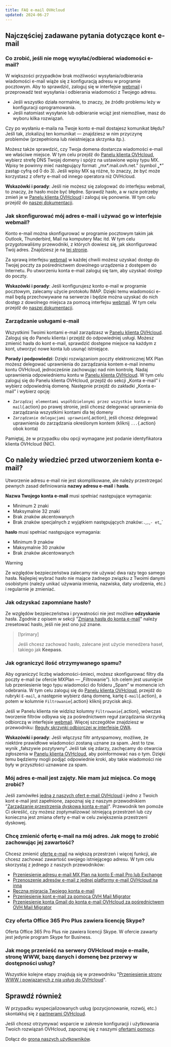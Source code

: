 ```yaml
---
title: FAQ e-mail OVHcloud
updated: 2024-06-27
---
```


## Najczęściej zadawane pytania dotyczące kont e-mail

### Co zrobić, jeśli nie mogę wysyłać/odbierać wiadomości e-mail?

W większości przypadków brak możliwości wysyłania/odbierania wiadomości e-mail wiąże się z konfiguracją adresu w programie pocztowym. Aby to sprawdzić, zaloguj się w interfejsie [webmail](/links/web/email) i przeprowadź test wysyłania i odbierania wiadomości z Twojego adresu.

- Jeśli wszystko działa normalnie, to znaczy, że źródło problemu leży w konfiguracji oprogramowania.
- Jeśli natomiast wysyłanie lub odbieranie wciąż jest niemożliwe, masz do wyboru kilka rozwiązań.

Czy po wysłaniu e-maila na Twoje konto e-mail dostajesz komunikat błędu? Jeśli tak, zlokalizuj ten komunikat — znajdziesz w nim przyczynę problemów (przepełniona lub nieistniejąca skrzynka itp.).

Możesz także sprawdzić, czy Twoja domena dostarcza wiadomości e-mail we właściwe miejsce. W tym celu przejdź do [Panelu klienta OVHcloud](/links/manager), wybierz strefę DNS Twojej domeny i spójrz na ustawione wpisy typu MX. Wpisy te powinny mieć następujący format: „mx\*.mail.ovh.net.” (symbol „\*” zastąp cyfrą od 0 do 3).
Jeśli wpisy MX są różne, to znaczy, że być może korzystasz z oferty e-mail od innego operatora niż OVHcloud.

**Wskazówki i porady**: Jeśli nie możesz się zalogować do interfejsu webmail, to znaczy, że hasło może być błędne. Sprawdź hasło, a w razie potrzeby zmień je w [Panelu klienta OVHcloud](/links/manager) i zaloguj się ponownie. W tym celu przejdź do [naszej dokumentacji](/pages/web_cloud/email_and_collaborative_solutions/troubleshooting/diagnostic_advanced).

### Jak skonfigurować mój adres e-mail i używać go w interfejsie webmail?

Konto e-mail można skonfigurować w programie pocztowym takim jak Outlook, Thunderbird, Mail na komputery Mac itd.
W tym celu przygotowaliśmy przewodniki, z których dowiesz się, jak skonfigurować Twój adres. Znajdziesz je na [tej stronie](/products/web-cloud-email-collaborative-solutions-mx-plan).

Za sprawą interfejsu [webmail](/links/web/email) w każdej chwili możesz uzyskać dostęp do Twojej poczty za pośrednictwem dowolnego urządzenia z dostępem do Internetu. Po utworzeniu konta e-mail zaloguj się tam, aby uzyskać dostęp do poczty.

**Wskazówki i porady**: Jeśli konfigurujesz konto e-mail w programie pocztowym, zalecamy użycie protokołu IMAP. Dzięki temu wiadomości e-mail będą przechowywane na serwerze i będzie można uzyskać do nich dostęp z dowolnego miejsca za pomocą interfejsu [webmail](/links/web/email). W tym celu przejdź do [naszej dokumentacji](/pages/web_cloud/email_and_collaborative_solutions/mx_plan/email_generalities).

### Zarządzanie usługami e-mail

Wszystkimi Twoimi kontami e-mail zarządzasz w [Panelu klienta OVHcloud](/links/manager). Zaloguj się do Panelu klienta i przejdź do odpowiedniej usługi. Możesz zmienić hasła do kont e-mail, sprawdzić dostępne miejsce na każdym z kont, utworzyć nowe konta lub usunąć istniejące.

**Porady i podpowiedzi**: Dzięki rozwiązaniom poczty elektronicznej MX Plan możesz delegować uprawnienia do zarządzania kontem e-mail innemu kontu OVHcloud, jednocześnie zachowując nad nim kontrolę. Nadaj uprawnienia odpowiedniemu kontu w [Panelu klienta OVHcloud](/links/manager). W tym celu zaloguj się do Panelu klienta OVHcloud, przejdź do sekcji „Konta e-mail” i wybierz odpowiednią domenę. Następnie przejdź do zakładki „Konta e-mail” i wybierz opcję:

- `Zarządzaj elementami współdzielonymi przez wszystkie konta e-mail`{.action} po prawej stronie, jeśli chcesz delegować uprawnienia do zarządzania wszystkimi kontami dla tej domeny
- `Zarządzanie delegacjami uprawnień`{.action}, jeśli chcesz delegować uprawnienia do zarządzania określonym kontem (kliknij `...`{.action} obok konta)  

Pamiętaj, że w przypadku obu opcji wymagane jest podanie identyfikatora klienta OVHcloud (NIC).

## Co należy wiedzieć przed utworzeniem konta e-mail?

Utworzenie adresu e-mail nie jest skomplikowane, ale należy przestrzegać pewnych zasad definiowania **nazwy adresu e-mail** i **hasła**.

**Nazwa Twojego konta e-mail** musi spełniać następujące wymagania:

- Minimum 2 znaki
- Maksymalnie 32 znaki
- Brak znaków akcentowanych
- Brak znaków specjalnych z wyjątkiem następujących znaków:`.`,`,`,`- et`_`

**hasło** musi spełniać następujące wymagania:

- Minimum 9 znaków
- Maksymalnie 30 znaków
- Brak znaków akcentowanych

> [!warning]
> Ze względów bezpieczeństwa zalecamy nie używać dwa razy tego samego hasła. Najlepiej wybrać hasło nie mające żadnego związku z Twoimi danymi osobistymi (należy unikać używania imienia, nazwiska, daty urodzenia, etc.) i regularnie je zmieniać.

### Jak odzyskać zapomniane hasło?

Ze względów bezpieczeństwa i prywatności nie jest możliwe **odzyskanie** hasła. Zgodnie z opisem w sekcji "[Zmiana hasła do konta e-mail](/pages/web_cloud/email_and_collaborative_solutions/mx_plan/email_change_password)" należy zresetować hasło, jeśli nie jest ono już znane.

> [!primary]
>
> Jeśli chcesz zachować hasło, zalecane jest użycie menedżera haseł, takiego jak **Keepass**.

### Jak ograniczyć ilość otrzymywanego spamu?

Aby ograniczyć liczbę wiadomości-śmieci, możesz skonfigurować filtry dla poczty e-mail (w ofercie MXPlan — „Filtrowanie”). Ich celem jest usunięcie lub przeniesienie tego typu wiadomości do folderu „Spam” w momencie ich odebrania.
W tym celu zaloguj się do [Panelu klienta OVHcloud](/links/manager), przejdź do rubryki `E-mail`, a następnie wybierz daną domenę, kartę `E-mail`{.action}, a potem w kolumnie `Filtrowanie`{.action} kliknij przycisk akcji.

Jeśli w Panelu klienta nie widzisz kolumny `Filtrowanie`{.action}, wówczas tworzenie filtrów odbywa się za pośrednictwem reguł zarządzania skrzynką odbiorczą w interfejsie [webmail](/links/web/email). Więcej szczegółów znajdziesz w przewodniku: [Reguły skrzynki odbiorczej w interfejsie OWA](/pages/web_cloud/email_and_collaborative_solutions/using_the_outlook_web_app_webmail/creating-inbox-rules-in-owa-mx-plan).

**Wskazówki i porady**: Jeśli włączysz filtr antyspamowy, możliwe, że niektóre prawidłowe wiadomości zostaną uznane za spam. Jest to tzw. wynik „fałszywie pozytywny”. Jeśli tak się zdarzy, zachęcamy do otwarcia zgłoszenia w [Panelu klienta OVHcloud](/links/manager), aby poinformować nas o tym. Dzięki temu będziemy mogli podjąć odpowiednie kroki, aby takie wiadomości nie były w przyszłości uznawane za spam.

### Mój adres e-mail jest zajęty. Nie mam już miejsca. Co mogę zrobić?

Jeśli zamówiłeś [jedną z naszych ofert e-mail OVHcloud](/links/web/emails) i jedno z Twoich kont e-mail jest zapełnione, zapoznaj się z naszym przewodnikiem "[Zarządzanie przestrzenią dyskową konta e-mail](/pages/web_cloud/email_and_collaborative_solutions/troubleshooting/email_manage_quota)". Przewodnik ten pomoże Ci określić, czy możesz zoptymalizować istniejącą przestrzeń lub czy konieczna jest zmiana oferty e-mail w celu zwiększenia przestrzeni dyskowej.

### Chcę zmienić ofertę e-mail na mój adres. Jak mogę to zrobić zachowując jej zawartość?

Chcesz zmienić [ofertę e-mail](/links/web/emails) na większą przestrzeń i więcej funkcji, ale chcesz zachować zawartość swojego istniejącego adresu. W tym celu skorzystaj z jednego z naszych przewodników:

- [Przeniesienie adresu e-mail MX Plan na konto E-mail Pro lub Exchange](/pages/web_cloud/email_and_collaborative_solutions/migrating/migration_control_panel)
- [Przenoszenie adresów e-mail z jednej platformy e-mail OVHcloud na inną](/pages/web_cloud/email_and_collaborative_solutions/migrating/migration_control_panel)
- [Ręczna migracja Twojego konta e-mail](/pages/web_cloud/email_and_collaborative_solutions/migrating/manual_email_migration)
- [Przeniesienie kont e-mail za pomocą OVH Mail Migrator](/pages/web_cloud/email_and_collaborative_solutions/migrating/migration_omm)
- [Przeniesienie konta Gmail do konta e-mail OVHcloud za pośrednictwem OVH Mail Migrator](/pages/web_cloud/email_and_collaborative_solutions/migrating/security_gmail)

### Czy oferta Office 365 Pro Plus zawiera licencję Skype?

Oferta Office 365 Pro Plus nie zawiera licencji Skype. W ofercie zawarty jest jedynie program Skype for Business.

### Jak mogę przenieść na serwery OVHcloud moje e-maile, stronę WWW, bazę danych i domenę bez przerwy w dostępności usług?

Wszystkie kolejne etapy znajdują się w przewodniku "[Przeniesienie strony WWW i powiązanych z nią usług do OVHcloud](/pages/web_cloud/web_hosting/hosting_migrating_to_ovh)".

## Sprawdź również <a name="go-further"></a>

W przypadku wyspecjalizowanych usług (pozycjonowanie, rozwój, etc.) skontaktuj się z [partnerami OVHcloud](/links/partner).

Jeśli chcesz otrzymywać wsparcie w zakresie konfiguracji i użytkowania Twoich rozwiązań OVHcloud, zapoznaj się z naszymi [ofertami pomocy](/links/support).

Dołącz do [grona naszych użytkowników](/links/community).
